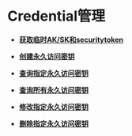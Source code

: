 # Credential管理<a name="zh-cn_topic_0097942776"></a>

-   **[获取临时AK/SK和securitytoken](获取临时AK-SK和securitytoken.md)**  

-   **[创建永久访问密钥](创建永久访问密钥.md)**  

-   **[查询指定永久访问密钥](查询指定永久访问密钥.md)**  

-   **[查询所有永久访问密钥](查询所有永久访问密钥.md)**  

-   **[修改指定永久访问密钥](修改指定永久访问密钥.md)**  

-   **[删除指定永久访问密钥](删除指定永久访问密钥.md)**  



